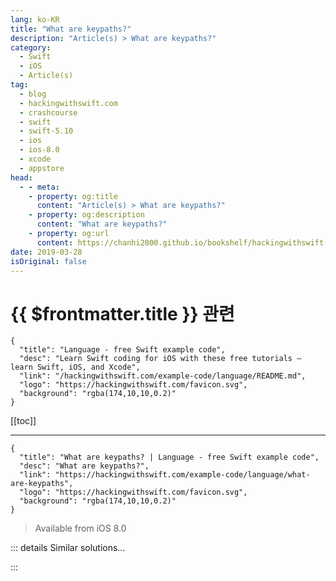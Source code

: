 ```yaml
---
lang: ko-KR
title: "What are keypaths?"
description: "Article(s) > What are keypaths?"
category:
  - Swift
  - iOS
  - Article(s)
tag: 
  - blog
  - hackingwithswift.com
  - crashcourse
  - swift
  - swift-5.10
  - ios
  - ios-8.0
  - xcode
  - appstore
head:
  - - meta:
    - property: og:title
      content: "Article(s) > What are keypaths?"
    - property: og:description
      content: "What are keypaths?"
    - property: og:url
      content: https://chanhi2000.github.io/bookshelf/hackingwithswift.com/example-code/language/what-are-keypaths.html
date: 2019-03-28
isOriginal: false
---
```


# {{ $frontmatter.title }} 관련

```component VPCard
{
  "title": "Language - free Swift example code",
  "desc": "Learn Swift coding for iOS with these free tutorials – learn Swift, iOS, and Xcode",
  "link": "/hackingwithswift.com/example-code/language/README.md",
  "logo": "https://hackingwithswift.com/favicon.svg",
  "background": "rgba(174,10,10,0.2)"
}
```

[[toc]]

---

```component VPCard
{
  "title": "What are keypaths? | Language - free Swift example code",
  "desc": "What are keypaths?",
  "link": "https://hackingwithswift.com/example-code/language/what-are-keypaths",
  "logo": "https://hackingwithswift.com/favicon.svg",
  "background": "rgba(174,10,10,0.2)"
}
```

> Available from iOS 8.0

<!-- TODO: 작성 -->

<!-- 
Swift keypaths are a way of storing uninvoked references to properties, which is a fancy way of saying they refer to a property itself rather than to that property’s value.

Here’s an example struct storing a name and maximum warp speed of a starship:

```swift
struct Starship {
    var name: String
    var maxWarp: Double
}

let voyager = Starship(name: "Voyager", maxWarp: 9.975)
```

Keypaths let us refer to the `name` or `maxWarp` properties without reading them directly, like this:

```swift
let nameKeyPath = \Starship.name
let warpKeyPath = \Starship.maxWarp
```

If you want to read those keypaths on a specific starship, Swift will return you the actual values attached to those properties:

```swift
print(voyager[keyPath: nameKeyPath])
print(voyager[keyPath: warpKeyPath])
```

In practice, this means you can refer to the same property in multiple places all using the same keypath – and if you decide you want a different property you can change it in just one place.

-->

::: details Similar solutions…

<!--
/example-code/language/what-is-a-tuple">What is a tuple? 
/example-code/language/what-is-the-ternary-operator">What is the ternary operator? 
/example-code/language/how-to-safely-use-reference-types-inside-value-types-with-isknownuniquelyreferenced">How to safely use reference types inside value types with isKnownUniquelyReferenced() 
/example-code/language/tips-for-android-developers-switching-to-swift">Tips for Android developers switching to Swift 
/example-code/language/how-to-convert-a-string-to-a-double">How to convert a string to a double</a>
-->

:::

